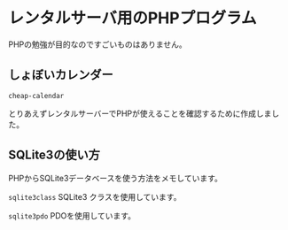 # レンタルサーバ用のPHPプログラム

PHPの勉強が目的なのですごいものはありません。

## しょぼいカレンダー

`cheap-calendar`

とりあえずレンタルサーバーでPHPが使えることを確認するために作成しました。



## SQLite3の使い方

PHPからSQLite3データベースを使う方法をメモしています。

`sqlite3class` SQLite3 クラスを使用しています。

`sqlite3pdo` PDOを使用しています。
